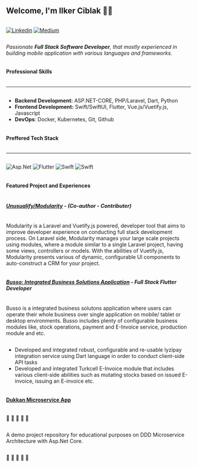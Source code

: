 ## Welcome, I'm Ilker Ciblak 👋🏼
<span style="display: flex">
<div style="display: flex;flex-direction: column">

<!-- [![Static Badge](https://img.shields.io/badge/Twitter-black?style=for-the-badge&logo=X&logoColor=%23FFFFFF&link=https%3A%2F%2Fx.com%2Filker_exe)](https://x.com/ilker_exe) -->
[![Linkedin](https://img.shields.io/badge/LINKEDIN-blue?style=for-the-badge&logo=linkedin&color=%230A66C2&link=https%3A%2F%2Fwww.linkedin.com%2Fin%2Filkerciblak%2F)](https://www.linkedin.com/in/ilkerciblak/)
[![Medium](https://img.shields.io/badge/MEDIUM-black?style=for-the-badge&logo=medium&color=FFFFFF&logoColor=000000&link=https%3A%2F%2Fwww.linkedin.com%2Fin%2Filkerciblak%2F)]()

<em> Passionate <b>Full Stack Software Developer</b>, that mostly experienced in building mobile application with various languages and frameworks.</em>
<!-- <img style="align-self: flex-end;" width="150" src="_https://media2.giphy.com/media/zhYSVCirREeIZtONCI/giphy.gif"> -->

#### Professional Skills
<hr>

- **Backend Development:** ASP.NET-CORE, PHP/Laravel, Dart, Python
- **Frontend Development:** Swift/SwiftUI, Flutter, Vue.js/Vuetify.js, Javascript
- **DevOps**: Docker, Kubernetes, Git, Github
<!-- - **Others**: Redis, RabbitMQ, -->

#### Preffered Tech Stack
<hr>

![Asp.Net](https://img.shields.io/badge/.NET%20CORE-512BD4?style=flat-square&logo=dotnet&logoColor=white)
![Flutter](https://img.shields.io/badge/Flutter-%2302569B?style=flat-square&logo=Flutter&logoColor=%23F8f8ff)
![Swift](https://img.shields.io/badge/Swift-%23F05138?style=flat-square&logo=Swift&logoColor=%23F8f8ff&labelColor=%23F05138)
![Swift](https://img.shields.io/badge/SwiftUI-FFFFFF?style=flat-square&logo=Swift&logoColor=%23123456)

#### Featured Project and Experiences

##### [Unusualify/Modularity](https://github.com/unusualify/modularity) - (Co-author - Contributer)

Modularity is a Laravel and Vuetify.js powered, developer tool that aims to improve developer experience on conducting full stack development process. On Laravel side, Modularity manages your large scale projects using modules, where a module similar to a single Laravel project, having some views, controllers or models. With the abilities of Vuetify.js, Modularity presents various of dynamic, configurable UI components to auto-construct a CRM for your project.

##### [Busso: Integrated Business Solutions Application](https://apps.apple.com/ye/app/busso/id1661615084?platform=iphone) - Full Stack Flutter Developer

Busso is a integrated business solutons application where users can operate their whole business over single application on mobile/ tablet or desktop environments. Busso includes plenty of configurable business modules like, stock operations, payment and E-Invoice service, production module and etc.

* Developed and integrated robust, configurable and re-usable Iyzipay integration service using Dart language in order to conduct client-side API tasks
* Developed and integrated Turkcell E-Invoice module that includes various client-side abilities such as mutating stocks based on issued E-invoice, issuing an E-invoice etc.

#### [Dukkan Microservice App](https://github.com/ilkerciblak/DukkanMicroserviceDemo) 

🚧 🚧 🚧 🚧 🚧

A demo project repository for educational purposes on DDD Microservice Architecture with Asp.Net Core.

🚧 🚧 🚧 🚧 🚧